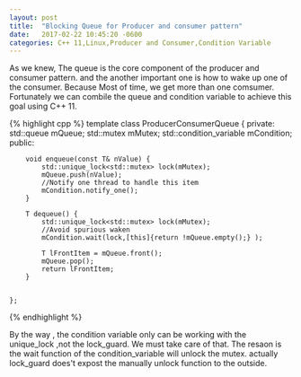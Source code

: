 ```yaml
---
layout: post
title:  "Blocking Queue for Producer and consumer pattern"
date:   2017-02-22 10:45:20 -0600
categories: C++ 11,Linux,Producer and Consumer,Condition Variable
---
```

As we knew, The queue is the core component of the producer and consumer pattern. and the another important one is how to wake up one of the consumer.
Because Most of time, we get more than one comsumer. 
Fortunately we can combile the queue and condition variable to achieve this goal using C++ 11.


{% highlight cpp %}
template<class T>
    class ProducerConsumerQueue {
    private:
        std::queue<T> mQueue;
        std::mutex mMutex;
        std::condition_variable mCondition;
    public:
        
        void enqueue(const T& nValue) {
            std::unique_lock<std::mutex> lock(mMutex);
            mQueue.push(nValue);
            //Notify one thread to handle this item
            mCondition.notify_one();
        }

        T dequeue() {
            std::unique_lock<std::mutex> lock(mMutex);
            //Avoid spurious waken
            mCondition.wait(lock,[this]{return !mQueue.empty();} );
           
            T lFrontItem = mQueue.front();
            mQueue.pop();
            return lFrontItem;
        }


    };
{% endhighlight  %}


By the way , the condition variable only can be working with the unique_lock ,not the lock_guard. We must take care of that. The resaon is the wait function of the condition_variable
will unlock the mutex. actually lock_guard does't expost the manually unlock function to the outside.